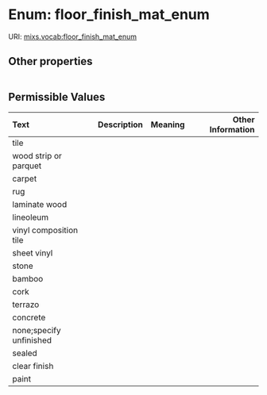 
# Enum: floor_finish_mat_enum




URI: [mixs.vocab:floor_finish_mat_enum](https://w3id.org/mixs/vocab/floor_finish_mat_enum)


## Other properties

|  |  |  |
| --- | --- | --- |

## Permissible Values

| Text | Description | Meaning | Other Information |
| :--- | :---: | :---: | ---: |
| tile |  |  |  |
| wood strip or parquet |  |  |  |
| carpet |  |  |  |
| rug |  |  |  |
| laminate wood |  |  |  |
| lineoleum |  |  |  |
| vinyl composition tile |  |  |  |
| sheet vinyl |  |  |  |
| stone |  |  |  |
| bamboo |  |  |  |
| cork |  |  |  |
| terrazo |  |  |  |
| concrete |  |  |  |
| none;specify unfinished |  |  |  |
| sealed |  |  |  |
| clear finish |  |  |  |
| paint |  |  |  |

